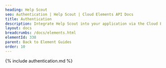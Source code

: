 ```yaml
---
heading: Help Scout
seo: Authentication | Help Scout | Cloud Elements API Docs
title: Authentication
description: Integrate Help Scout into your application via the Cloud Elements APIs.
layout: docs
breadcrumbs: /docs/elements.html
elementId: 338
parent: Back to Element Guides
order: 10
---
```


{% include authentication.md %}
